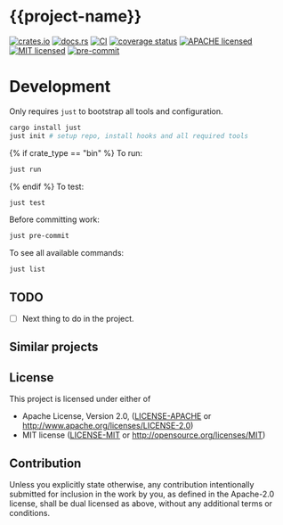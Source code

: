 # {{project-name}}
[![crates.io](https://img.shields.io/crates/v/{{project-name}}.svg)](https://crates.io/crates/{{crate_name}})
[![docs.rs](https://img.shields.io/docsrs/{{project-name}})](https://docs.rs/{{crate_name}})
[![CI](https://github.com/{{gh-username}}/{{project-name}}/workflows/CI/badge.svg)](https://github.com/{{gh-username}}/{{project-name}}/actions?query=workflow%3ACI)
[![coverage status](https://coveralls.io/repos/github/{{gh-username}}/{{project-name}}/badge.svg?branch=main)](https://coveralls.io/github/{{gh-username}}/{{project-name}}?branch=main)
[![APACHE licensed](https://shields.io/github/license/{{gh-username/{{project-name.svg)](https://github.com/{{gh-username}}/{{project-name}}/blob/main/LICENSE-APACHE)
[![MIT licensed](https://img.shields.io/badge/license-MIT-blue.svg)](https://github.com/{{gh-username}}/{{project-name}}/blob/main/LICENSE-MIT)
[![pre-commit](https://img.shields.io/badge/pre--commit-enabled-brightgreen?logo=pre-commit&logoColor=white)](https://github.com/pre-commit/pre-commit)

# Development

Only requires `just` to bootstrap all tools and configuration.
```bash
cargo install just
just init # setup repo, install hooks and all required tools
```
{% if crate_type == "bin" %}
To run:
```bash
just run
```
{% endif %}
To test:
```bash
just test
```

Before committing work:
```bash
just pre-commit
```

To see all available commands:
```bash
just list
```

## TODO
- [ ] Next thing to do in the project.

## Similar projects

## License

This project is licensed under either of

* Apache License, Version 2.0, ([LICENSE-APACHE] or http://www.apache.org/licenses/LICENSE-2.0)
* MIT license ([LICENSE-MIT] or http://opensource.org/licenses/MIT)

## Contribution

Unless you explicitly state otherwise, any contribution intentionally submitted for inclusion in the work by you, as
defined in the Apache-2.0 license, shall be dual licensed as above, without any additional terms or conditions.


[LICENSE-APACHE]: ./LICENSE-APACHE
[LICENSE-MIT]: ./LICENSE-MIT
